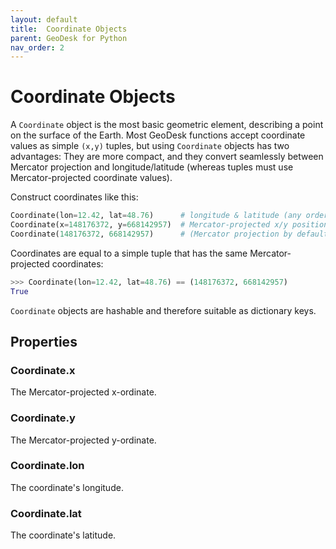 ```yaml
---
layout: default
title:  Coordinate Objects
parent: GeoDesk for Python
nav_order: 2
---
```



<a id="Coordinate"></a>

# Coordinate Objects

A `Coordinate` object is the most basic geometric element, describing a point on the surface of the Earth. Most GeoDesk functions accept coordinate values as simple `(x,y)` tuples, but using `Coordinate` objects has two advantages: They are more compact, and they convert seamlessly between Mercator projection and longitude/latitude (whereas tuples must use Mercator-projected coordinate values).

Construct coordinates like this:

```python
Coordinate(lon=12.42, lat=48.76)      # longitude & latitude (any order)
Coordinate(x=148176372, y=668142957)  # Mercator-projected x/y position
Coordinate(148176372, 668142957)      # (Mercator projection by default)
```

Coordinates are equal to a simple tuple that has the same Mercator-projected coordinates:

```python
>>> Coordinate(lon=12.42, lat=48.76) == (148176372, 668142957)
True
```

`Coordinate` objects are hashable and therefore suitable as dictionary keys.

## Properties

<h3 id="Coordinate_x" class="api"><span class="prefix">Coordinate.</span><span class="name">x</span></h3><div class="api" markdown="1">

The Mercator-projected x-ordinate.

</div><h3 id="Coordinate_y" class="api"><span class="prefix">Coordinate.</span><span class="name">y</span></h3><div class="api" markdown="1">

The Mercator-projected y-ordinate.

</div><h3 id="Coordinate_lon" class="api"><span class="prefix">Coordinate.</span><span class="name">lon</span></h3><div class="api" markdown="1">

The coordinate's longitude.

</div><h3 id="Coordinate_lat" class="api"><span class="prefix">Coordinate.</span><span class="name">lat</span></h3><div class="api" markdown="1">

The coordinate's latitude.

